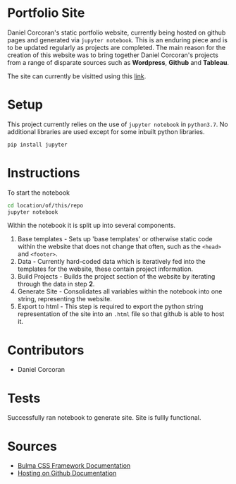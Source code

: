 # Portfolio Site
Daniel Corcoran's static portfolio website, currently being hosted on github pages and generated via `jupyter notebook`. This is an enduring piece and is to be updated regularly as projects are completed. 
The main reason for the creation of this website was to bring together Daniel Corcoran's projects from a range of disparate sources such as **Wordpress**, **Github** and **Tableau**.

The site can currently be visitted using this [link](https://danielc92.github.io/portfolio-site/).

# Setup
This project currently relies on the use of `jupyter notebook` in `python3.7`. No additional libraries are used except for some inbuilt python libraries.

```sh
pip install jupyter
```

# Instructions
To start the notebook
```sh
cd location/of/this/repo
jupyter notebook
```

Within the notebook it is split up into several components.
1. Base templates - Sets up 'base templates' or otherwise static code within the website that does not change that often, such as the `<head>` and `<footer>`. 
2. Data - Currently hard-coded data which is iteratively fed into the templates for the website, these contain project information.
3. Build Projects - Builds the project section of the website by iterating through the data in step **2**.
4. Generate Site - Consolidates all variables within the notebook into one string, representing the website.
5. Export to html - This step is required to export the python string representation of the site into an `.html` file so that github is able to host it.

# Contributors
- Daniel Corcoran

# Tests
Successfully ran notebook to generate site.
Site is fullly functional.

# Sources
- [Bulma CSS Framework Documentation](https://bulma.io/)
- [Hosting on Github Documentation](https://pages.github.com/)